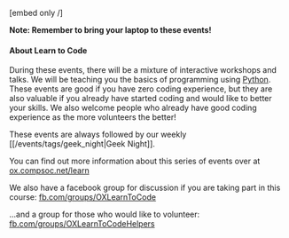 [embed only /]
<!-- Embedded into event details -->

**Note: Remember to bring your laptop to these events!**

#### About Learn to Code

During these events, there will be a mixture of interactive workshops and
talks. We will be teaching you the basics of programming using
[Python](http://www.python.org/). These events are good if you have zero coding
experience, but they are also valuable if you already have started coding and
would like to better your skills. We also welcome people who already have good
coding experience as the more volunteers the better!

These events are always followed by our weekly
[[/events/tags/geek_night|Geek Night]].

You can find out more information about this series of events over at
[ox.compsoc.net/learn](http://ox.compsoc.net/learn/)

We also have a facebook group for discussion if you are taking part in this
course: [fb.com/groups/OXLearnToCode](https://www.facebook.com/groups/OXLearnToCode/)

...and a group for those who would like to volunteer: [fb.com/groups/OXLearnToCodeHelpers](https://www.facebook.com/groups/OXLearnToCodeHelpers/)
